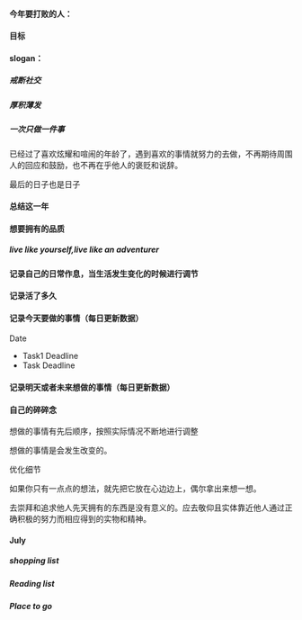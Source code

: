 #### 今年要打败的人：

#### 目标





#### slogan：

##### 戒断社交

##### 厚积薄发

##### 一次只做一件事

已经过了喜欢炫耀和喧闹的年龄了，遇到喜欢的事情就努力的去做，不再期待周围人的回应和鼓励，也不再在乎他人的褒贬和说辞。

最后的日子也是日子





#### 总结这一年 



#### 想要拥有的品质

##### live like yourself,live like an adventurer



#### 记录自己的日常作息，当生活发生变化的时候进行调节



#### 记录活了多久

#### 记录今天要做的事情（每日更新数据）

Date

- Task1   Deadline
- Task   Deadline

#### 记录明天或者未来想做的事情（每日更新数据）

#### 自己的碎碎念

想做的事情有先后顺序，按照实际情况不断地进行调整

想做的事情是会发生改变的。

优化细节

如果你只有一点点的想法，就先把它放在心边边上，偶尔拿出来想一想。

去崇拜和追求他人先天拥有的东西是没有意义的。应去敬仰且实体靠近他人通过正确积极的努力而相应得到的实物和精神。









#### July

##### shopping list

##### Reading list

##### Place to go







